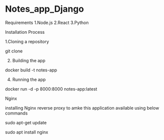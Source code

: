 # Notes_app_Django

Requirements
1.Node.js
2.React
3.Python

Installation Process

1.Cloning a repository

git clone <paste link here >

2. Building the app
 
docker build -t notes-app

4. Running the app

docker run -d -p 8000:8000 notes-app:latest


Nginx

installing Nginx reverse proxy to amke this application available using below commands

sudo apt-get update 

sudo apt install nginx
